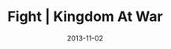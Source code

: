 ---
layout: music 
title: "Fight | Kingdom At War"
series: "Kingdom Come"
date: 2013-11-02 
description: ""
audio: "http://www.crossroads.net/players/media/hq/110213Web.mp3"
audio-duration: "41:51"
src: "http://www.crossroads.net/players/media/series/Kingdom_190x110.jpg"
---